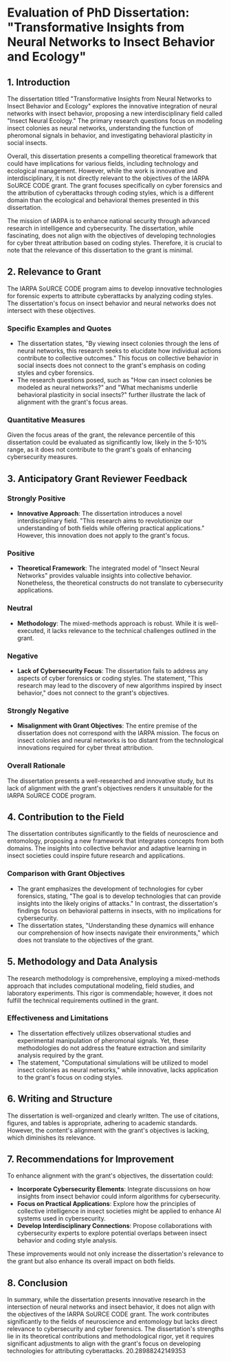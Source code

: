 # Evaluation of PhD Dissertation: "Transformative Insights from Neural Networks to Insect Behavior and Ecology"

## 1. Introduction
The dissertation titled "Transformative Insights from Neural Networks to Insect Behavior and Ecology" explores the innovative integration of neural networks with insect behavior, proposing a new interdisciplinary field called "Insect Neural Ecology." The primary research questions focus on modeling insect colonies as neural networks, understanding the function of pheromonal signals in behavior, and investigating behavioral plasticity in social insects. 

Overall, this dissertation presents a compelling theoretical framework that could have implications for various fields, including technology and ecological management. However, while the work is innovative and interdisciplinary, it is not directly relevant to the objectives of the IARPA SoURCE CODE grant. The grant focuses specifically on cyber forensics and the attribution of cyberattacks through coding styles, which is a different domain than the ecological and behavioral themes presented in this dissertation. 

The mission of IARPA is to enhance national security through advanced research in intelligence and cybersecurity. The dissertation, while fascinating, does not align with the objectives of developing technologies for cyber threat attribution based on coding styles. Therefore, it is crucial to note that the relevance of this dissertation to the grant is minimal.

## 2. Relevance to Grant
The IARPA SoURCE CODE program aims to develop innovative technologies for forensic experts to attribute cyberattacks by analyzing coding styles. The dissertation's focus on insect behavior and neural networks does not intersect with these objectives. 

### Specific Examples and Quotes
- The dissertation states, "By viewing insect colonies through the lens of neural networks, this research seeks to elucidate how individual actions contribute to collective outcomes." This focus on collective behavior in social insects does not connect to the grant's emphasis on coding styles and cyber forensics.
- The research questions posed, such as "How can insect colonies be modeled as neural networks?" and "What mechanisms underlie behavioral plasticity in social insects?" further illustrate the lack of alignment with the grant's focus areas.

### Quantitative Measures
Given the focus areas of the grant, the relevance percentile of this dissertation could be evaluated as significantly low, likely in the 5-10% range, as it does not contribute to the grant's goals of enhancing cybersecurity measures. 

## 3. Anticipatory Grant Reviewer Feedback
### Strongly Positive
- **Innovative Approach**: The dissertation introduces a novel interdisciplinary field. "This research aims to revolutionize our understanding of both fields while offering practical applications." However, this innovation does not apply to the grant's focus.
  
### Positive
- **Theoretical Framework**: The integrated model of "Insect Neural Networks" provides valuable insights into collective behavior. Nonetheless, the theoretical constructs do not translate to cybersecurity applications.

### Neutral
- **Methodology**: The mixed-methods approach is robust. While it is well-executed, it lacks relevance to the technical challenges outlined in the grant.

### Negative
- **Lack of Cybersecurity Focus**: The dissertation fails to address any aspects of cyber forensics or coding styles. The statement, "This research may lead to the discovery of new algorithms inspired by insect behavior," does not connect to the grant's objectives.

### Strongly Negative
- **Misalignment with Grant Objectives**: The entire premise of the dissertation does not correspond with the IARPA mission. The focus on insect colonies and neural networks is too distant from the technological innovations required for cyber threat attribution.

### Overall Rationale
The dissertation presents a well-researched and innovative study, but its lack of alignment with the grant's objectives renders it unsuitable for the IARPA SoURCE CODE program. 

## 4. Contribution to the Field
The dissertation contributes significantly to the fields of neuroscience and entomology, proposing a new framework that integrates concepts from both domains. The insights into collective behavior and adaptive learning in insect societies could inspire future research and applications.

### Comparison with Grant Objectives
- The grant emphasizes the development of technologies for cyber forensics, stating, "The goal is to develop technologies that can provide insights into the likely origins of attacks." In contrast, the dissertation's findings focus on behavioral patterns in insects, with no implications for cybersecurity.
- The dissertation states, "Understanding these dynamics will enhance our comprehension of how insects navigate their environments," which does not translate to the objectives of the grant.

## 5. Methodology and Data Analysis
The research methodology is comprehensive, employing a mixed-methods approach that includes computational modeling, field studies, and laboratory experiments. This rigor is commendable; however, it does not fulfill the technical requirements outlined in the grant.

### Effectiveness and Limitations
- The dissertation effectively utilizes observational studies and experimental manipulation of pheromonal signals. Yet, these methodologies do not address the feature extraction and similarity analysis required by the grant.
- The statement, "Computational simulations will be utilized to model insect colonies as neural networks," while innovative, lacks application to the grant's focus on coding styles.

## 6. Writing and Structure
The dissertation is well-organized and clearly written. The use of citations, figures, and tables is appropriate, adhering to academic standards. However, the content's alignment with the grant's objectives is lacking, which diminishes its relevance.

## 7. Recommendations for Improvement
To enhance alignment with the grant's objectives, the dissertation could:
- **Incorporate Cybersecurity Elements**: Integrate discussions on how insights from insect behavior could inform algorithms for cybersecurity.
- **Focus on Practical Applications**: Explore how the principles of collective intelligence in insect societies might be applied to enhance AI systems used in cybersecurity.
- **Develop Interdisciplinary Connections**: Propose collaborations with cybersecurity experts to explore potential overlaps between insect behavior and coding style analysis.

These improvements would not only increase the dissertation's relevance to the grant but also enhance its overall impact on both fields.

## 8. Conclusion
In summary, while the dissertation presents innovative research in the intersection of neural networks and insect behavior, it does not align with the objectives of the IARPA SoURCE CODE grant. The work contributes significantly to the fields of neuroscience and entomology but lacks direct relevance to cybersecurity and cyber forensics. The dissertation's strengths lie in its theoretical contributions and methodological rigor, yet it requires significant adjustments to align with the grant's focus on developing technologies for attributing cyberattacks. 20.28988242149353